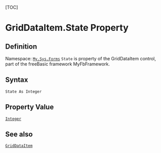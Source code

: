 [TOC]
# GridDataItem.State Property

## Definition
Namespace: [`My.Sys.Forms`](My.Sys.Forms.md)
`State` is property of the GridDataItem control, part of the freeBasic framework MyFbFramework.
## Syntax
```freeBasic
State As Integer
```
## Property Value
[`Integer`]("https://www.freebasic.net/wiki/KeyPgInteger")
## See also
[`GridDataItem`](GridDataItem.md)
